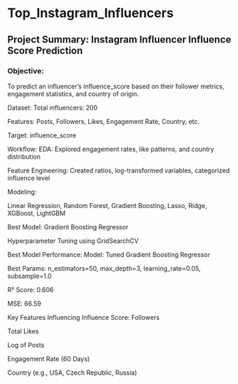 # Top_Instagram_Influencers
## Project Summary: Instagram Influencer Influence Score Prediction
### Objective:
To predict an influencer’s influence_score based on their follower metrics, engagement statistics, and country of origin.

Dataset:
Total influencers: 200

Features: Posts, Followers, Likes, Engagement Rate, Country, etc.

Target: influence_score

Workflow:
EDA: Explored engagement rates, like patterns, and country distribution

Feature Engineering: Created ratios, log-transformed variables, categorized influence level

Modeling:

Linear Regression, Random Forest, Gradient Boosting, Lasso, Ridge, XGBoost, LightGBM

Best Model: Gradient Boosting Regressor

Hyperparameter Tuning using GridSearchCV

Best Model Performance:
Model: Tuned Gradient Boosting Regressor

Best Params: n_estimators=50, max_depth=3, learning_rate=0.05, subsample=1.0

R² Score: 0.606

MSE: 66.59

Key Features Influencing Influence Score:
Followers

Total Likes

Log of Posts

Engagement Rate (60 Days)

Country (e.g., USA, Czech Republic, Russia)
